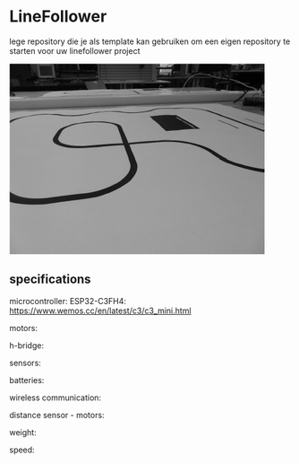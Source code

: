 # LineFollower

lege repository die je als template kan gebruiken om een eigen repository te starten voor uw linefollower project

![A description of my image](images/empty.png)

  
## specifications

microcontroller: ESP32-C3FH4: https://www.wemos.cc/en/latest/c3/c3_mini.html

motors: 

h-bridge: 

sensors:

batteries:

wireless communication:

distance sensor - motors:

weight:

speed: 


